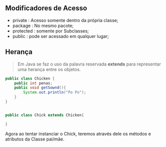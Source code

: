 ##  Modificadores de Acesso
  - private : Acesso somente dentro da própria classe;
  - package : No mesmo pacote;
  - protected : somente por Subclasses;
  - public : pode ser acessado em qualquer lugar;

## Herança



 >Em Java se faz o uso da palavra reservada **extends** para representar uma herança entre os objetos.

~~~Java
public class Chicken {
    public int penas;
    public void getSownd(){
        System.out.println("Po Po");
    }
}


public class Chick extends Chicken{

}

~~~

Agora ao tentar instanciar o Chick, teremos através dele os métodos e atributos da Classe pai/mãe.
